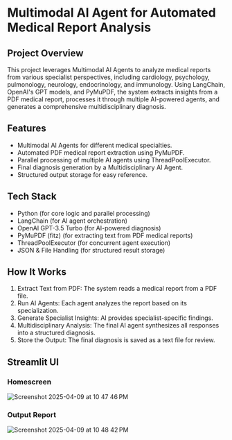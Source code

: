 # Multimodal AI Agent for Automated Medical Report Analysis

## Project Overview

This project leverages Multimodal AI Agents to analyze medical reports from various specialist perspectives, including cardiology, psychology, pulmonology, neurology, endocrinology, and immunology. Using LangChain, OpenAI's GPT models, and PyMuPDF, the system extracts insights from a PDF medical report, processes it through multiple AI-powered agents, and generates a comprehensive multidisciplinary diagnosis.

## Features
- Multimodal AI Agents for different medical specialties.
- Automated PDF medical report extraction using PyMuPDF.
- Parallel processing of multiple AI agents using ThreadPoolExecutor.
- Final diagnosis generation by a Multidisciplinary AI Agent.
- Structured output storage for easy reference.

## Tech Stack
- Python (for core logic and parallel processing)
- LangChain (for AI agent orchestration)
- OpenAI GPT-3.5 Turbo (for AI-powered diagnosis)
- PyMuPDF (fitz) (for extracting text from PDF medical reports)
- ThreadPoolExecutor (for concurrent agent execution)
- JSON & File Handling (for structured result storage)

## How It Works
1. Extract Text from PDF: The system reads a medical report from a PDF file.
2. Run AI Agents: Each agent analyzes the report based on its specialization.
3. Generate Specialist Insights: AI provides specialist-specific findings.
4. Multidisciplinary Analysis: The final AI agent synthesizes all responses into a structured diagnosis.
5. Store the Output: The final diagnosis is saved as a text file for review.


## Streamlit UI

### Homescreen

![Screenshot 2025-04-09 at 10 47 46 PM](https://github.com/user-attachments/assets/bc055b8e-a8cd-410a-a517-1cedff4dcec8)


### Output Report

![Screenshot 2025-04-09 at 10 48 42 PM](https://github.com/user-attachments/assets/7aa54306-72c1-4e2d-9118-efcb9bad69f7)


